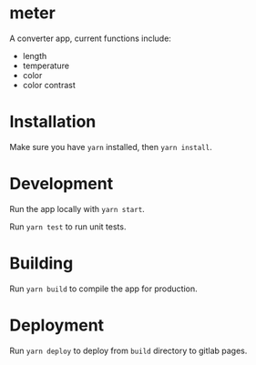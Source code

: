 # meter

A converter app, current functions include:

- length
- temperature
- color
- color contrast

# Installation

Make sure you have `yarn` installed, then `yarn install`.

# Development

Run the app locally with `yarn start`.

Run `yarn test` to run unit tests.

# Building

Run `yarn build` to compile the app for production.

# Deployment

Run `yarn deploy` to deploy from `build` directory to gitlab pages.
